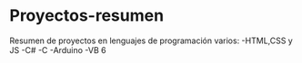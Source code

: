 # Proyectos-resumen
 Resumen de proyectos en lenguajes de programación varios:
 -HTML,CSS y JS
 -C#
 -C
 -Arduino
 -VB 6
